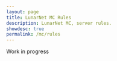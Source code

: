 ```yaml
---
layout: page
title: LunarNet MC Rules
description: LunarNet MC, server rules.
showdesc: true
permalink: /mc/rules
---
```


Work in progress
